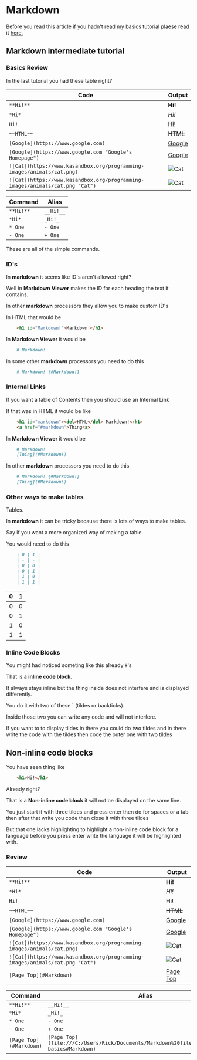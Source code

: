 # Markdown

Before you read this article if you hadn't read my basics tutorial plaese read it [here.](file:///C:/Users/Rick/Documents/Markdown%20files/Markdown%20basics.md)

## Markdown intermediate tutorial

### Basics Review

In the last tutorial you had these table right?

Code | Output
---- | ------
`**Hi!**` | **Hi!**
`*Hi*` | *Hi!*
`Hi!` | Hi!
`~~HTML~~` | ~~HTML~~
`[Google](https://www.google.com)` | [Google](https://www.google.com)
`[Google](https://www.google.com "Google's Homepage")` | [Google](https://www.google.com "Google's Homepage")
`![Cat](https://www.kasandbox.org/programming-images/animals/cat.png)` | ![Cat](https://www.kasandbox.org/programming-images/animals/cat.png)
`![Cat](https://www.kasandbox.org/programming-images/animals/cat.png "Cat")` | ![Cat](https://www.kasandbox.org/programming-images/animals/cat.png "Cat")

Command | Alias
------- | -----
`**Hi!**` | `__Hi!__`
`*Hi*` | `_Hi!_`
`* One` | `- One`
`- One` | `+ One`

These are all of the simple commands.

### ID's

In **markdown** it seems like ID's aren't allowed right?

Well in **Markdown Viewer** makes the ID for each heading the text it contains.

In other **markdown** processors they allow you to make custom ID's

In HTML that would be

```html
    <h1 id="Markdown!">Markdown!</h1>
```

In **Markdown Viewer** it would be

```markdown
    # Markdown!
```

In some other **markdown** processors you need to do this

```markdown
    # Markdown! {#Markdown!}
```

### Internal Links

If you want a table of Contents then you should use an Internal Link

If that was in HTML it would be like

```html
    <h1 id="markdown"><del>HTML</del> Markdown!</h1>
    <a href="#markdown">Thing<a>
```

In **Markdown Viewer** it would be

```markdown
    # Markdown!
    [Thing](#Markdown!)
```

In other **markdown** processors you need to do this

```markdown
    # Markdown! {#Markdown!}
    [Thing](#Markdown!)
```

### Other ways to make tables

Tables.

In **markdown** it can be tricky because there is lots of ways to make tables.

Say if you want a more organized way of making a table.

You would need to do this

```markdown
    | 0 | 1 |
    | - | - |
    | 0 | 0 |
    | 0 | 1 |
    | 1 | 0 |
    | 1 | 1 |
```

| 0 | 1 |
| - | - |
| 0 | 0 |
| 0 | 1 |
| 1 | 0 |
| 1 | 1 |

### Inline Code Blocks

You might had noticed someting like this already `#`'s

That is a **inline code block**.

It always stays inline but the thing inside does not interfere and is displayed differently.

You do it with two of these ` (tildes or backticks).

Inside those two you can write any code and will not interfere.

If you want to to display tildes in there you could do two tildes and in there write the code with the tildes then code the outer one with two tildes

## Non-inline code blocks

You have seen thing like

```html
    <h1>Hi!</h1>
```

Already right?

That is a **Non-inline code block** it will not be displayed on the same line.

You just start it with three tildes and press enter then do for spaces or a tab then after that write you code then close it with three tildes

But that one lacks highlighting to highlight a non-inline code block for a language before you press enter write the language it will be highlighted with.

### Review

Code | Output
---- | ------
`**Hi!**` | **Hi!**
`*Hi*` | *Hi!*
`Hi!` | Hi!
`~~HTML~~` | ~~HTML~~
`[Google](https://www.google.com)` | [Google](https://www.google.com)
`[Google](https://www.google.com "Google's Homepage")` | [Google](https://www.google.com "Google's Homepage")
`![Cat](https://www.kasandbox.org/programming-images/animals/cat.png)` | ![Cat](https://www.kasandbox.org/programming-images/animals/cat.png)
`![Cat](https://www.kasandbox.org/programming-images/animals/cat.png "Cat")` | ![Cat](https://www.kasandbox.org/programming-images/animals/cat.png "Cat")
`[Page Top](#Markdown)` | [Page Top](#Markdown)


Command | Alias
------- | -----
`**Hi!**` | `__Hi!__`
`*Hi*` | `_Hi!_`
`* One` | `- One`
`- One` | `+ One`
`[Page Top](#Markdown)` | `[Page Top](file:///C:/Users/Rick/Documents/Markdown%20files/Markdown%20non-basics#Markdown)`
